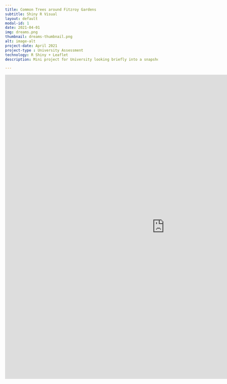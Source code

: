 ```yaml
---
title: Common Trees around Fitzroy Gardens
subtitle: Shiny R Visual
layout: default
modal-id: 1
date: 2021-04-01
img: dreams.png
thumbnail: dreams-thumbnail.png
alt: image-alt
project-date: April 2021
project-type : University Assessment
technology: R Shiny + Leaflet
description: Mini project for University looking briefly into a snapshot on plant data at the Fitzroy Gardens. This was my first introduction into using R Shiny as well as Leaflet.

---
```


<div class="video-container">
    <iframe src="https://braedenalford.shinyapps.io/fitzroygardens/" height="1000" width="1050" allowfullscreen="" frameborder="0">
    </iframe>
</div>

